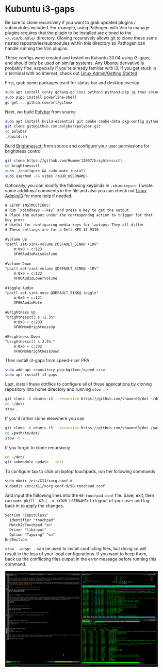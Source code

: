 # Kubuntu i3-gaps

Be sure to clone recursively if you want to grab updated plugins / submodules included. For example, using Pathogen with Vim to manage plugins requires that the plugin to be installed are cloned to the `~/.vim/bundle/` directory. Cloning recursively allows git to clone these same nested repositories/submodules within this directory so Pathogen can handle running the Vim plugins.

These configs were created and tested on Kubuntu 20.04 using i3-gaps, and should only be used on similar systems. Any Ubuntu derivative is probably fine, especially if you're already familiar with i3. If you get stuck in a terminal with no internet, check out [Linux Admin/Getting Started](https://knoats.com/link/62#bkmrk-connecting-to-wifi). 

First, grab some packages used for status bar and desktop overlay
```bash
sudo apt install conky golang-go inxi python3 python3-pip jq tmux xbindkeys
sudo pip3 install powerline-shell
go get -u github.com/arl/gitmux
```

Next, we build [Polybar](https://github.com/polybar/polybar) from source
```bash
sudo apt install build-essential git cmake cmake-data pkg-config python3-sphinx python3-packaging libuv1-dev libcairo2-dev libxcb1-dev libxcb-util0-dev libxcb-randr0-dev libxcb-composite0-dev python3-xcbgen xcb-proto libxcb-image0-dev libxcb-ewmh-dev libxcb-icccm4-dev libxcb-xkb-dev libxcb-xrm-dev libxcb-cursor-dev libasound2-dev libpulse-dev i3-wm libjsoncpp-dev libmpdclient-dev libcurl4-openssl-dev libnl-genl-3-dev
git clone git@github.com:polybar/polybar.git
cd polybar
./build.sh
```

Build [Brightnessctl](https://github.com/Hummer12007/brightnessctl) from source and configure your user permissions for brightness control
```bash
git clone https://github.com/Hummer12007/brightnessctl
cd brightnessctl
sudo ./configure && sudo make install
sudo usermod -aG video <YOUR_USERNAME>
```

Optionally, you can modify the following keybinds in `.xbindkeysrc`. I wrote some addiitonal comments in the file and also you can check out [Linux Admin/i3](https://knoats.com/books/linux-admin/page/i3#bkmrk-xkeybinds) for more help if needed.
```
# SETUP INSTRUCTIONS:
# Run `xbindkeys --key` and press a key to get the output
# Place the output under the correspondng action to trigger for that key press
# Useful for configuring media keys for laptops; They all differ
# These settings are for a Dell XPS 13 9310

#Volume Up
"pactl set-sink-volume @DEFAULT_SINK@ +10%"
    m:0x0 + c:123
    XF86AudioRaiseVolume

#Volume Down
"pactl set-sink-volume @DEFAULT_SINK@ -10%"
    m:0x0 + c:122
    XF86AudioLowerVolume

#Toggle Audio
"pactl set-sink-mute @DEFAULT_SINK@ toggle"
    m:0x0 + c:121
    XF86AudioMute

#Brightness Up
"brightnessctl s +2.5%"
    m:0x0 + c:233
    XF86MonBrightnessUp

#Brightness Down
"brightnessctl s 2.5%-"
    m:0x0 + c:232
    XF86MonBrightnessDown
```

Then install i3-gaps from speed-ricer PPA 
```bash
sudo add-apt-repository ppa:kgilmer/speed-rice
sudo apt install i3-gaps
```

Last, install these dotfiles to configure all of these applications by cloning repository into home directory and running `stow .` - 
```bash
git clone -b ubuntu-i3 --recursive https://github.com/shaunrd0/dot ~/dot
cd ~/dot/
stow .
```

If you'd rather clone elsewhere you can
```bash
git clone -b ubuntu-i3 --recursive https://github.com/shaunrd0/dot /path/to/dot
cd /path/to/dot/
stow -t ~ .
```

If you forgot to clone recursively
```bash
cd ~/dot/
git submodule update --init
```

To configure tap to click on laptop touchpads, run the following commands
```bash
sudo mkdir /etc/X11/xorg.conf.d
sudoedit /etc/X11/xorg.conf.d/90-touchpad.conf
```

And input the following lines into the `90-touchpad.conf` file. Save, exit, then run `sudo pkill -KILL -u <YOUR_USERNAME>` to logout of your user and log back in to apply the changes.
```
Section "InputClass"
  Identifier "touchpad"
  MatchIsTouchpad "on"
  Driver "libinput"
  Option "Tapping" "on"
EndSection
```

`stow --adopt .` can be used to install conflicting files, but doing so will result in the loss of your local configurations. If you want to keep them, back up the conflicting files output in the error message before running this command.

![desktop](screens/dtop-code.png)

